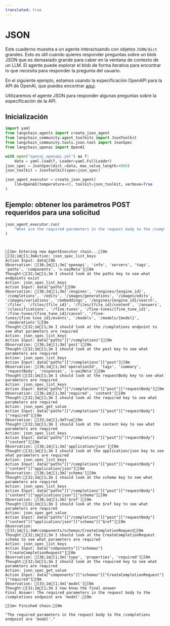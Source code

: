 ```yaml
---
translated: true
---
```


# JSON

Este cuaderno muestra a un agente interactuando con objetos `JSON/dict` grandes.
Esto es útil cuando quieres responder preguntas sobre un blob JSON que es demasiado grande para caber en la ventana de contexto de un LLM. El agente puede explorar el blob de forma iterativa para encontrar lo que necesita para responder la pregunta del usuario.

En el siguiente ejemplo, estamos usando la especificación OpenAPI para la API de OpenAI, que puedes encontrar [aquí](https://github.com/openai/openai-openapi/blob/master/openapi.yaml).

Utilizaremos el agente JSON para responder algunas preguntas sobre la especificación de la API.

## Inicialización

```python
import yaml
from langchain.agents import create_json_agent
from langchain_community.agent_toolkits import JsonToolkit
from langchain_community.tools.json.tool import JsonSpec
from langchain_openai import OpenAI
```

```python
with open("openai_openapi.yml") as f:
    data = yaml.load(f, Loader=yaml.FullLoader)
json_spec = JsonSpec(dict_=data, max_value_length=4000)
json_toolkit = JsonToolkit(spec=json_spec)

json_agent_executor = create_json_agent(
    llm=OpenAI(temperature=0), toolkit=json_toolkit, verbose=True
)
```

## Ejemplo: obtener los parámetros POST requeridos para una solicitud

```python
json_agent_executor.run(
    "What are the required parameters in the request body to the /completions endpoint?"
)
```

```output


[1m> Entering new AgentExecutor chain...[0m
[32;1m[1;3mAction: json_spec_list_keys
Action Input: data[0m
Observation: [36;1m[1;3m['openapi', 'info', 'servers', 'tags', 'paths', 'components', 'x-oaiMeta'][0m
Thought:[32;1m[1;3m I should look at the paths key to see what endpoints exist
Action: json_spec_list_keys
Action Input: data["paths"][0m
Observation: [36;1m[1;3m['/engines', '/engines/{engine_id}', '/completions', '/edits', '/images/generations', '/images/edits', '/images/variations', '/embeddings', '/engines/{engine_id}/search', '/files', '/files/{file_id}', '/files/{file_id}/content', '/answers', '/classifications', '/fine-tunes', '/fine-tunes/{fine_tune_id}', '/fine-tunes/{fine_tune_id}/cancel', '/fine-tunes/{fine_tune_id}/events', '/models', '/models/{model}', '/moderations'][0m
Thought:[32;1m[1;3m I should look at the /completions endpoint to see what parameters are required
Action: json_spec_list_keys
Action Input: data["paths"]["/completions"][0m
Observation: [36;1m[1;3m['post'][0m
Thought:[32;1m[1;3m I should look at the post key to see what parameters are required
Action: json_spec_list_keys
Action Input: data["paths"]["/completions"]["post"][0m
Observation: [36;1m[1;3m['operationId', 'tags', 'summary', 'requestBody', 'responses', 'x-oaiMeta'][0m
Thought:[32;1m[1;3m I should look at the requestBody key to see what parameters are required
Action: json_spec_list_keys
Action Input: data["paths"]["/completions"]["post"]["requestBody"][0m
Observation: [36;1m[1;3m['required', 'content'][0m
Thought:[32;1m[1;3m I should look at the required key to see what parameters are required
Action: json_spec_get_value
Action Input: data["paths"]["/completions"]["post"]["requestBody"]["required"][0m
Observation: [33;1m[1;3mTrue[0m
Thought:[32;1m[1;3m I should look at the content key to see what parameters are required
Action: json_spec_list_keys
Action Input: data["paths"]["/completions"]["post"]["requestBody"]["content"][0m
Observation: [36;1m[1;3m['application/json'][0m
Thought:[32;1m[1;3m I should look at the application/json key to see what parameters are required
Action: json_spec_list_keys
Action Input: data["paths"]["/completions"]["post"]["requestBody"]["content"]["application/json"][0m
Observation: [36;1m[1;3m['schema'][0m
Thought:[32;1m[1;3m I should look at the schema key to see what parameters are required
Action: json_spec_list_keys
Action Input: data["paths"]["/completions"]["post"]["requestBody"]["content"]["application/json"]["schema"][0m
Observation: [36;1m[1;3m['$ref'][0m
Thought:[32;1m[1;3m I should look at the $ref key to see what parameters are required
Action: json_spec_get_value
Action Input: data["paths"]["/completions"]["post"]["requestBody"]["content"]["application/json"]["schema"]["$ref"][0m
Observation: [33;1m[1;3m#/components/schemas/CreateCompletionRequest[0m
Thought:[32;1m[1;3m I should look at the CreateCompletionRequest schema to see what parameters are required
Action: json_spec_list_keys
Action Input: data["components"]["schemas"]["CreateCompletionRequest"][0m
Observation: [36;1m[1;3m['type', 'properties', 'required'][0m
Thought:[32;1m[1;3m I should look at the required key to see what parameters are required
Action: json_spec_get_value
Action Input: data["components"]["schemas"]["CreateCompletionRequest"]["required"][0m
Observation: [33;1m[1;3m['model'][0m
Thought:[32;1m[1;3m I now know the final answer
Final Answer: The required parameters in the request body to the /completions endpoint are 'model'.[0m

[1m> Finished chain.[0m
```

```output
"The required parameters in the request body to the /completions endpoint are 'model'."
```
